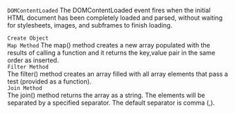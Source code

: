 ``` DOMContentLoaded ```
The DOMContentLoaded event fires when the initial HTML document has been completely loaded and parsed, without waiting for stylesheets, images, and subframes to finish loading.

``` Create Object ```
<br>
``` Map Method ```
The map() method creates a new array populated with the results of calling a function and it returns the key,value pair in the same order as inserted.
<br>
``` Filter Method ```
<br>
The filter() method creates an array filled with all array elements that pass a test (provided as a function).
<br>
``` Join Method ```
<br>
The join() method returns the array as a string.
The elements will be separated by a specified separator. The default separator is comma (,).